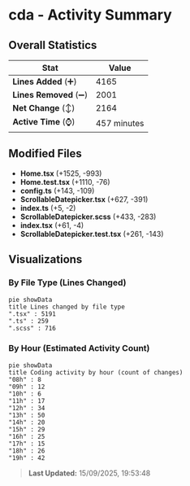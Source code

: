 # cda - Activity Summary 

## Overall Statistics

| Stat                   | Value                                                             |
| ---------------------- | ----------------------------------------------------------------- |
| **Lines Added** (➕)   | 4165                                          |
| **Lines Removed** (➖) | 2001                                        |
| **Net Change** (↕)    | 2164                |
| **Active Time** (⌚)   | 457 minutes |


## Modified Files
- **Home.tsx** (+1525, -993)
- **Home.test.tsx** (+1110, -76)
- **config.ts** (+143, -109)
- **ScrollableDatepicker.tsx** (+627, -391)
- **index.ts** (+5, -2)
- **ScrollableDatepicker.scss** (+433, -283)
- **index.tsx** (+61, -4)
- **ScrollableDatepicker.test.tsx** (+261, -143)

## Visualizations

### By File Type (Lines Changed)

```mermaid
pie showData
title Lines changed by file type
".tsx" : 5191
".ts" : 259
".scss" : 716
```

### By Hour (Estimated Activity Count)

```mermaid
pie showData
title Coding activity by hour (count of changes)
"08h" : 8
"09h" : 12
"10h" : 6
"11h" : 17
"12h" : 34
"13h" : 50
"14h" : 20
"15h" : 29
"16h" : 25
"17h" : 15
"18h" : 26
"19h" : 42
```


> **Last Updated:** 15/09/2025, 19:53:48